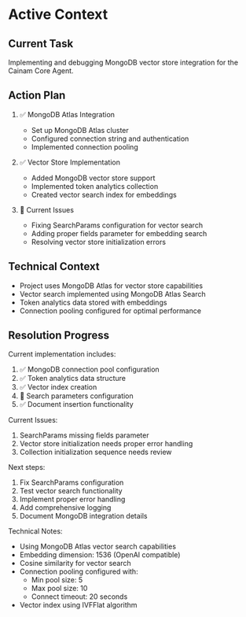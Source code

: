 # Active Context

## Current Task

Implementing and debugging MongoDB vector store integration for the Cainam Core Agent.

## Action Plan

1. ✅ MongoDB Atlas Integration
   - Set up MongoDB Atlas cluster
   - Configured connection string and authentication
   - Implemented connection pooling

2. ✅ Vector Store Implementation
   - Added MongoDB vector store support
   - Implemented token analytics collection
   - Created vector search index for embeddings

3. 🔄 Current Issues
   - Fixing SearchParams configuration for vector search
   - Adding proper fields parameter for embedding search
   - Resolving vector store initialization errors

## Technical Context

- Project uses MongoDB Atlas for vector store capabilities
- Vector search implemented using MongoDB Atlas Search
- Token analytics data stored with embeddings
- Connection pooling configured for optimal performance

## Resolution Progress

Current implementation includes:

1. ✅ MongoDB connection pool configuration
2. ✅ Token analytics data structure
3. ✅ Vector index creation
4. 🔄 Search parameters configuration
5. ✅ Document insertion functionality

Current Issues:

1. SearchParams missing fields parameter
2. Vector store initialization needs proper error handling
3. Collection initialization sequence needs review

Next steps:

1. Fix SearchParams configuration
2. Test vector search functionality
3. Implement proper error handling
4. Add comprehensive logging
5. Document MongoDB integration details

Technical Notes:

- Using MongoDB Atlas vector search capabilities
- Embedding dimension: 1536 (OpenAI compatible)
- Cosine similarity for vector search
- Connection pooling configured with:
  - Min pool size: 5
  - Max pool size: 10
  - Connect timeout: 20 seconds
- Vector index using IVFFlat algorithm
